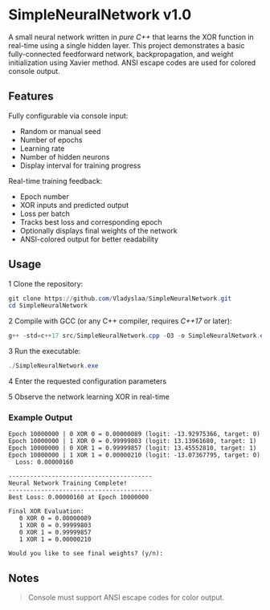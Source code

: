 # SimpleNeuralNetwork v1.0

A small neural network written in *pure C++* that learns the XOR function in real-time using a single hidden layer.
This project demonstrates a basic fully-connected feedforward network, backpropagation, and weight initialization using Xavier method. ANSI escape codes are used for colored console output.

## Features

Fully configurable via console input:
- Random or manual seed
- Number of epochs
- Learning rate
- Number of hidden neurons
- Display interval for training progress

Real-time training feedback:
- Epoch number
- XOR inputs and predicted output
- Loss per batch
- Tracks best loss and corresponding epoch
- Optionally displays final weights of the network
- ANSI-colored output for better readability

## Usage

1 Clone the repository:

```powershell
git clone https://github.com/Vladyslaa/SimpleNeuralNetwork.git
cd SimpleNeuralNetwork
```

2 Compile with GCC (or any C++ compiler, requires *C++17* or later):

```powershell
g++ -std=c++17 src/SimpleNeuralNetwork.cpp -O3 -o SimpleNeuralNetwork.exe 
```

3 Run the executable:

```powershell
./SimpleNeuralNetwork.exe
```

4 Enter the requested configuration parameters

5 Observe the network learning XOR in real-time

### Example Output

```SimpleNeuralNetwork
Epoch 10000000 | 0 XOR 0 = 0.00000089 (logit: -13.92975366, target: 0)
Epoch 10000000 | 1 XOR 0 = 0.99999803 (logit: 13.13961680, target: 1)
Epoch 10000000 | 0 XOR 1 = 0.99999857 (logit: 13.45552810, target: 1)
Epoch 10000000 | 1 XOR 1 = 0.00000210 (logit: -13.07367795, target: 0)
  Loss: 0.00000160

----------------------------------------
Neural Network Training Complete!
----------------------------------------
Best Loss: 0.00000160 at Epoch 10000000

Final XOR Evaluation:
   0 XOR 0 = 0.00000089
   1 XOR 0 = 0.99999803
   0 XOR 1 = 0.99999857
   1 XOR 1 = 0.00000210

Would you like to see final weights? (y/n):
```

## Notes

> Console must support ANSI escape codes for color output.
